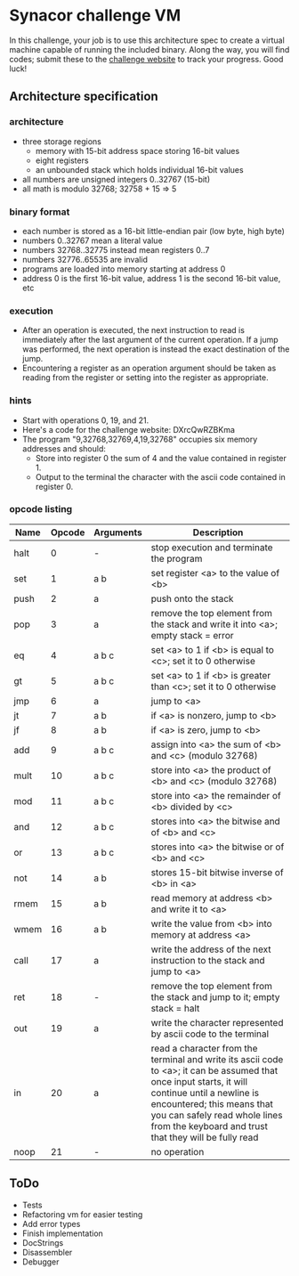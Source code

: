 # Synacor challenge VM

In this challenge, your job is to use this architecture spec to create a
virtual machine capable of running the included binary.  Along the way,
you will find codes; submit these to the [challenge website](https://challenge.synacor.com/) to track
your progress.  Good luck!

## Architecture specification

### architecture
- three storage regions
  - memory with 15-bit address space storing 16-bit values
  - eight registers
  - an unbounded stack which holds individual 16-bit values
- all numbers are unsigned integers 0..32767 (15-bit)
- all math is modulo 32768; 32758 + 15 => 5

### binary format
- each number is stored as a 16-bit little-endian pair (low byte, high byte)
- numbers 0..32767 mean a literal value
- numbers 32768..32775 instead mean registers 0..7
- numbers 32776..65535 are invalid
- programs are loaded into memory starting at address 0
- address 0 is the first 16-bit value, address 1 is the second 16-bit value, etc

### execution
- After an operation is executed, the next instruction to read is immediately after the last argument of the current operation.  If a jump was performed, the next operation is instead the exact destination of the jump.
- Encountering a register as an operation argument should be taken as reading from the register or setting into the register as appropriate.

### hints
- Start with operations 0, 19, and 21.
- Here's a code for the challenge website: DXrcQwRZBKma
- The program "9,32768,32769,4,19,32768" occupies six memory addresses and should:
  - Store into register 0 the sum of 4 and the value contained in register 1.
  - Output to the terminal the character with the ascii code contained in register 0.

### opcode listing
Name | Opcode | Arguments | Description
--- | --- | --- | ---
halt | 0 | - | stop execution and terminate the program
set | 1 | a b | set register \<a\> to the value of \<b\>
push | 2 | a | push <a> onto the stack
pop | 3 | a | remove the top element from the stack and write it into \<a\>; empty stack = error
eq | 4 | a b c | set \<a\> to 1 if \<b\> is equal to \<c\>; set it to 0 otherwise
gt | 5 | a b c | set \<a\> to 1 if \<b\> is greater than \<c\>; set it to 0 otherwise
jmp | 6 | a | jump to \<a\>
jt | 7 | a b | if \<a\> is nonzero, jump to \<b\>
jf | 8 | a b | if \<a\> is zero, jump to \<b\>
add | 9 | a b c | assign into \<a\> the sum of \<b\> and \<c\> (modulo 32768)
mult | 10 | a b c | store into \<a\> the product of \<b\> and \<c\> (modulo 32768)
mod | 11 | a b c | store into \<a\> the remainder of \<b\> divided by \<c\>
and |12 | a b c | stores into \<a\> the bitwise and of \<b\> and \<c\>
or | 13 | a b c | stores into \<a\> the bitwise or of \<b\> and \<c\>
not | 14 | a b | stores 15-bit bitwise inverse of \<b\> in \<a\>
rmem | 15 | a b | read memory at address \<b\> and write it to \<a\>
wmem | 16 | a b | write the value from \<b\> into memory at address \<a\>
call | 17 | a | write the address of the next instruction to the stack and jump to \<a\>
ret | 18 | - | remove the top element from the stack and jump to it; empty stack = halt
out | 19 | a | write the character represented by ascii code <a> to the terminal
in | 20 | a | read a character from the terminal and write its ascii code to \<a\>; it can be assumed that once input starts, it will continue until a newline is encountered; this means that you can safely read whole lines from the keyboard and trust that they will be fully read
noop | 21 | - | no operation

## ToDo
- Tests
- Refactoring vm for easier testing
- Add error types
- Finish implementation
- DocStrings
- Disassembler
- Debugger
